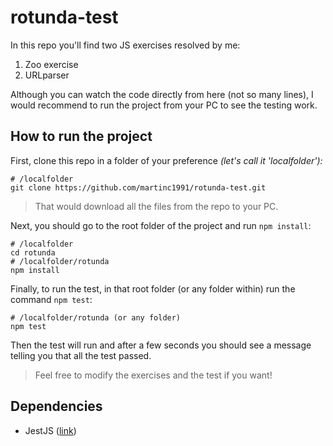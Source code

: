 # rotunda-test

In this repo you'll find two JS exercises resolved by me:

1. Zoo exercise
2. URLparser

Although you can watch the code directly from here (not so many lines), I would recommend to run the project from your PC to see the testing work.

## How to run the project

First, clone this repo in a folder of your preference _(let's call it 'localfolder'):_

```shell
# /localfolder
git clone https://github.com/martinc1991/rotunda-test.git
```

> That would download all the files from the repo to your PC.

Next, you should go to the root folder of the project and run `npm install`:

```shell
# /localfolder
cd rotunda
# /localfolder/rotunda
npm install
```

Finally, to run the test, in that root folder (or any folder within) run the command `npm test`:

```shell
# /localfolder/rotunda (or any folder)
npm test
```

Then the test will run and after a few seconds you should see a message telling you that all the test passed.

> Feel free to modify the exercises and the test if you want!

## Dependencies

- JestJS ([link](https://jestjs.io/))
